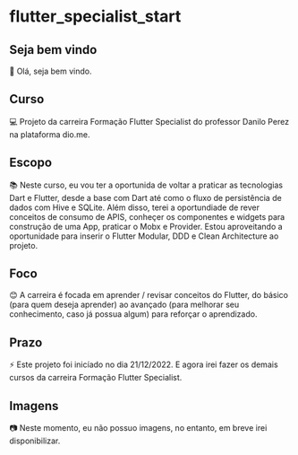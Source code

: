 # flutter_specialist_start

## Seja bem vindo

👋 Olá, seja bem vindo.

## Curso

💻 Projeto da carreira Formação Flutter Specialist do professor Danilo Perez na plataforma dio.me.

## Escopo

📚 Neste curso, eu vou ter a oportunida de voltar a praticar as tecnologias Dart e Flutter,  desde a base com Dart até como o fluxo de persistência de dados com Hive e SQLite. Além disso, terei a oportundiade de rever conceitos de consumo de APIS, conheçer os componentes e widgets para construção de uma App, praticar o Mobx e Provider. Estou aproveitando a oportunidade para inserir o Flutter Modular, DDD e Clean Architecture ao projeto.

## Foco

😊 A carreira é focada em aprender / revisar conceitos do Flutter, do básico (para quem deseja aprender) ao avançado (para melhorar seu conhecimento, caso já possua algum) para reforçar o aprendizado.

## Prazo

⚡ Este projeto foi inicíado no dia 21/12/2022. E agora irei fazer os demais cursos da carreira Formação Flutter Specialist. 

## Imagens

:camera: Neste momento, eu não possuo imagens, no entanto, em breve irei disponibilizar.
